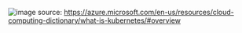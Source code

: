 ![image](https://user-images.githubusercontent.com/22535075/229044704-32dfc2c5-a062-4750-99e9-066d1fbe1757.png)
source: https://azure.microsoft.com/en-us/resources/cloud-computing-dictionary/what-is-kubernetes/#overview

